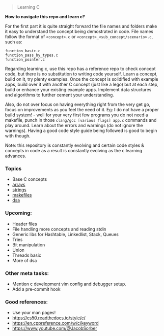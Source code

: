 > Learning C

**How to navigate this repo and learn c?**

For the first part it is quite straight forward the file names and folders make it easy to understand the concept being demostrated in code.
File names follow the format of `<concept>.c` or `<concept>_<sub_concept/scenario>.c`, such as:

```
function_basic.c
function_pass_by_types.c
function_pointer.c
```

Regarding learning c, use this repo has a reference repo to check concept code, but there is no substitution to writing code yourself. Learn a concept, build on it, try plenty examples. Once the concept is solidified with example apps, build over it with another C concept (just like a lego) but at each step, build or enhance your existing example apps. Implement data structures and algorithms to further cement your understanding.

Also, do not over focus on having everything right from the very get go, focus on improvements as you feel the need of it. Eg: I do not have a proper build system! - well for your very first few programs you do not need a makefile, punch in those `clang/gcc [various flags] app.c` commands and play around. Learn about the errors and warnings (do not ignore the warnings). Having a good code style guide being followed is good to begin with though.

Note: this repository is constantly evolving and certain code styles & concepts in code as a result is constantly evolving as the c learning advances.

### Topics
- Base C concepts
- [arrays](./arrays)
- [strings](./strings)
- [makefiles](./makefiles)
- [dsa](./dsa)

### Upcoming:
- Header files
- File handling more concepts and reading stdin
- Generic libs for Hashtable, Linkedlist, Stack, Queues
- Tries
- Bit manipulation
- Union
- Threads basic
- More of dsa

### Other meta tasks:
- Mention c development vim config and debugger setup.
- Add a pre-commit hook

### Good references:
- Use your man pages!
- https://cs50.readthedocs.io/style/c/
- https://en.cppreference.com/w/c/keyword
- https://www.youtube.com/@JacobSorber

